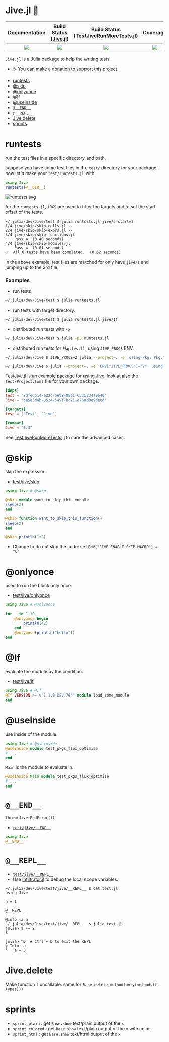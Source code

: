 # Jive.jl 👣

|  **Documentation**                        |  **Build Status** ([Jive.jl](https://github.com/wookay/Jive.jl))  |  **Build Status** ([TestJiveRunMoreTests.jl](https://github.com/wookay/TestJiveRunMoreTests.jl))  |  **Coverage**                     |
|:-----------------------------------------:|:-----------------------------------------------------------------:|:-------------------------------------------------------------------------------------------------:|:---------------------------------:|
|  [![][docs-latest-img]][docs-latest-url]  |  [![][actions-img]][actions-url]                                  |  [![][runmoretests-img]][runmoretests-url]                                                        |  [![][codecov-img]][codecov-url]  |


`Jive.jl` is a Julia package to help the writing tests.

 * ☕️  You can [make a donation](https://wookay.github.io/donate/) to support this project.


  - [runtests](#runtests)
  - [@skip](#skip)
  - [@onlyonce](#onlyonce)
  - [@If](#If)
  - [@useinside](#useinside)
  - [`@__END__`](#__end__)
  - [`@__REPL__`](#__repl__)
  - [Jive.delete](#Jive.delete)
  - [sprints](#sprints)


# runtests

run the test files in a specific directory and path.

suppose you have some test files in the `test/` directory for your package.
now let's make your `test/runtests.jl` with

```julia
using Jive
runtests(@__DIR__)
```
![runtests.svg](https://wookay.github.io/docs/Jive.jl/assets/jive/runtests.svg)

for the `runtests.jl`, `ARGS` are used to filter the targets and to set the start offset of the tests.

```
~/.julia/dev/Jive/test $ julia runtests.jl jive/s start=3
1/4 jive/skip/skip-calls.jl --
2/4 jive/skip/skip-exprs.jl --
3/4 jive/skip/skip-functions.jl
    Pass 4  (0.40 seconds)
4/4 jive/skip/skip-modules.jl
    Pass 4  (0.01 seconds)
✅  All 8 tests have been completed.  (0.62 seconds)
```

in the above example, test files are matched for only have `jive/s` and jumping up to the 3rd file.

### Examples

* run tests
```sh
~/.julia/dev/Jive/test $ julia runtests.jl
```

* run tests with target directory.
```sh
~/.julia/dev/Jive/test $ julia runtests.jl jive/If
```

* distributed run tests with `-p`
```sh
~/.julia/dev/Jive/test $ julia -p3 runtests.jl
```

* distributed run tests for `Pkg.test()`, using `JIVE_PROCS` ENV.
```sh
~/.julia/dev/Jive $ JIVE_PROCS=2 julia --project=. -e 'using Pkg; Pkg.test()'

~/.julia/dev/Jive $ julia --project=. -e 'ENV["JIVE_PROCS"]="2"; using Pkg; Pkg.test()'
```

[TestJive.jl](https://github.com/wookay/TestJive.jl) is an example package for using Jive.
look at also the `test/Project.toml` file for your own package.
```toml
[deps]
Test = "8dfed614-e22c-5e08-85e1-65c5234f0b40"
Jive = "ba5e3d4b-8524-549f-bc71-e76ad9e9deed"

[targets]
test = ["Test", "Jive"]

[compat]
Jive = "0.3"
```

See [TestJiveRunMoreTests.jl](https://github.com/wookay/TestJiveRunMoreTests.jl) to care the advanced cases.


# @skip

skip the expression.

* [test/jive/skip](https://github.com/wookay/Jive.jl/blob/master/test/jive/skip)

```julia
using Jive # @skip

@skip module want_to_skip_this_module
sleep(2)
end

@skip function want_to_skip_this_function()
sleep(2)
end

@skip println(1+2)
```

  - Change to do not skip the code: set `ENV["JIVE_ENABLE_SKIP_MACRO"] = "0"`


# @onlyonce

used to run the block only once.

* [test/jive/onlyonce](https://github.com/wookay/Jive.jl/tree/master/test/jive/onlyonce)

```julia
using Jive # @onlyonce

for _ in 1:10
    @onlyonce begin
        println(42)
    end
    @onlyonce(println("hello"))
end
```


# @If

evaluate the module by the condition.

* [test/jive/If](https://github.com/wookay/Jive.jl/blob/master/test/jive/If)

```julia
using Jive # @If
@If VERSION >= v"1.1.0-DEV.764" module load_some_module
end
```


# @useinside

use inside of the module.

```julia
using Jive # @useinside
@useinside module test_pkgs_flux_optimise
# ...
end
```

`Main` is the module to evaluate in.
```julia
@useinside Main module test_pkgs_flux_optimise
# ...
end
```


# `@__END__`

`throw(Jive.EndError())`

* [`test/jive/__END__`](https://github.com/wookay/Jive.jl/blob/master/test/jive/__END__)

```julia
using Jive
@__END__
```


# `@__REPL__`

* [`test/jive/__REPL__`](https://github.com/wookay/Jive.jl/blob/master/test/jive/__REPL__)
* Use [Infiltrator.jl](https://github.com/JuliaDebug/Infiltrator.jl) to debug the local scope variables.

```
~/.julia/dev/Jive/test/jive/__REPL__ $ cat test.jl
using Jive

a = 1

@__REPL__

@info :a a
~/.julia/dev/Jive/test/jive/__REPL__ $ julia test.jl
julia> a += 2
3

julia> ^D  # Ctrl + D to exit the REPL
┌ Info: a
└   a = 3
```

# Jive.delete
Make function `f` uncallable.
same for `Base.delete_method(only(methods(f, types)))`

# sprints
- `sprint_plain` : get `Base.show` text/plain output of the `x`
- `sprint_colored` : get `Base.show` text/plain output of the `x` with color
- `sprint_html` : get `Base.show` text/html output of the `x`


[docs-latest-img]: https://img.shields.io/badge/docs-latest-blue.svg
[docs-latest-url]: https://wookay.github.io/docs/Jive.jl/

[actions-img]: https://github.com/wookay/Jive.jl/actions/workflows/actions.yml/badge.svg
[actions-url]: https://github.com/wookay/Jive.jl/actions

[runmoretests-img]: https://github.com/wookay/TestJiveRunMoreTests.jl/actions/workflows/actions.yml/badge.svg
[runmoretests-url]: https://github.com/wookay/TestJiveRunMoreTests.jl/actions

[codecov-img]: https://codecov.io/gh/wookay/Jive.jl/branch/master/graph/badge.svg
[codecov-url]: https://codecov.io/gh/wookay/Jive.jl/branch/master
